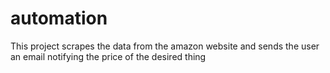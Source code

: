 # automation


This project scrapes the data from the amazon website and sends the user an email notifying the price of the desired thing
